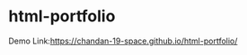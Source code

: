 # html-portfolio
Demo Link:<a href="https://chandan-19-space.github.io/html-portfolio/">https://chandan-19-space.github.io/html-portfolio/</a>
